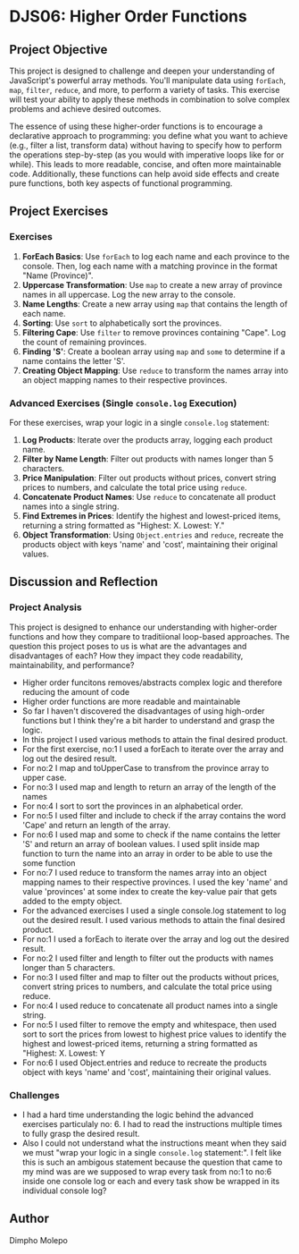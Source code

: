 # DJS06: Higher Order Functions

## Project Objective
This project is designed to challenge and deepen your understanding of JavaScript's powerful array methods. You'll manipulate data using `forEach`, `map`, `filter`, `reduce`, and more, to perform a variety of tasks. This exercise will test your ability to apply these methods in combination to solve complex problems and achieve desired outcomes.

The essence of using these higher-order functions is to encourage a declarative approach to programming: you define what you want to achieve (e.g., filter a list, transform data) without having to specify how to perform the operations step-by-step (as you would with imperative loops like for or while). This leads to more readable, concise, and often more maintainable code. Additionally, these functions can help avoid side effects and create pure functions, both key aspects of functional programming.

## Project Exercises

### Exercises

1. **ForEach Basics**: Use `forEach` to log each name and each province to the console. Then, log each name with a matching province in the format "Name (Province)".
2. **Uppercase Transformation**: Use `map` to create a new array of province names in all uppercase. Log the new array to the console.
3. **Name Lengths**: Create a new array using `map` that contains the length of each name.
4. **Sorting**: Use `sort` to alphabetically sort the provinces. 
5. **Filtering Cape**: Use `filter` to remove provinces containing "Cape". Log the count of remaining provinces.
6. **Finding 'S'**: Create a boolean array using `map` and `some` to determine if a name contains the letter 'S'.
7. **Creating Object Mapping**: Use `reduce` to transform the names array into an object mapping names to their respective provinces.

### Advanced Exercises (Single `console.log` Execution)
For these exercises, wrap your logic in a single `console.log` statement:

1. **Log Products**: Iterate over the products array, logging each product name.
2. **Filter by Name Length**: Filter out products with names longer than 5 characters.
3. **Price Manipulation**: Filter out products without prices, convert string prices to numbers, and calculate the total price using `reduce`.
4. **Concatenate Product Names**: Use `reduce` to concatenate all product names into a single string.
5. **Find Extremes in Prices**: Identify the highest and lowest-priced items, returning a string formatted as "Highest: X. Lowest: Y."
6. **Object Transformation**: Using `Object.entries` and `reduce`, recreate the products object with keys 'name' and 'cost', maintaining their original values.

## Discussion and Reflection

### Project Analysis
This project is designed to enhance our understanding with higher-order functions and how they compare to traditiional loop-based approaches. The question this project poses to us is what are the advantages and disadvantages of each? How they impact they code readability, maintainability, and performance? 
- Higher order funcitons removes/abstracts complex logic and therefore reducing the amount of code
- Higher order functions are more readable and maintainable
- So far I haven't discovered the disadvantages of using high-order functions but I think they're a bit harder to understand and grasp the logic.
- In this project I used various methods to attain the final desired product.
- For the first exercise, no:1 I used a forEach to iterate over the array and log out the desired result.
- For no:2 I map and toUpperCase to transfrom the province array to upper case.
- For no:3 I used map and length to return an array of the length of the names
- For no:4 I sort to sort the provinces in an alphabetical order.
- For no:5 I used filter and include to check if the array contains the word 'Cape' and return an length of the array.
- For no:6 I used map and some to check if the name contains the letter 'S' and return an array of boolean values. I used split inside map function to turn the name into an array in order to be able to use the some function
- For no:7 I used reduce to transform the names array into an object mapping names to their respective provinces. I used the key 'name'  and value 'provinces' at some index to create the key-value pair that gets added to the empty object.
- For the advanced exercises I used a single console.log statement to log out the desired result. I used various methods to attain the final desired product.
- For no:1 I used a forEach to iterate over the array and log out the desired result.
- For no:2 I used filter and length to filter out the products with names longer than 5 characters.
- For no:3 I used filter and map to filter out the products without prices, convert string prices to numbers, and calculate the total price using reduce.
- For no:4 I used reduce to concatenate all product names into a single string.
- For no:5 I used filter to remove the empty and whitespace, then used sort to sort the prices from lowest to highest price values to identify the highest and lowest-priced items, returning a string formatted as "Highest: X. Lowest: Y
- For no:6 I used Object.entries and reduce to recreate the products object with keys 'name' and 'cost', maintaining their original values.

### Challenges
- I had a hard time understanding the logic behind the advanced exercises particulaly no: 6. I had to read the instructions multiple times to fully grasp the desired result.
- Also I could not understand what the instructions meant when they said we must "wrap your logic in a single `console.log` statement:". I felt like this is such an ambigous statement because the question that came to my mind was are we supposed to wrap every task from no:1 to no:6 inside one console log or each and every task show be wrapped in its individual console log?

## Author
Dimpho Molepo